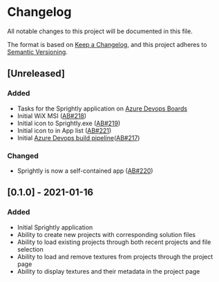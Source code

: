 # Changelog
All notable changes to this project will be documented in this file.

The format is based on [Keep a Changelog](https://keepachangelog.com/en/1.0.0/),
and this project adheres to [Semantic Versioning](https://semver.org/spec/v2.0.0.html).

## [Unreleased]
### Added
- Tasks for the Sprightly application on [Azure Devops Boards](https://dev.azure.com/mwtegelaers/Sprightly/_boards/board/t/Sprightly%20Team/Issues)
- Initial WiX MSI ([AB#218](https://dev.azure.com/mwtegelaers/Sprightly/_boards/board/t/Sprightly%20Team/Issues/?workitem=218))
- Initial icon to Sprightly.exe ([AB#219](https://dev.azure.com/mwtegelaers/Sprightly/_boards/board/t/Sprightly%20Team/Issues/?workitem=219))
- Initial icon to in App list ([AB#221](https://dev.azure.com/mwtegelaers/Sprightly/_boards/board/t/Sprightly%20Team/Issues/?workitem=221))
- Initial [Azure Devops build pipeline](https://dev.azure.com/mwtegelaers/Sprightly/_build?definitionId=28)([AB#217](https://dev.azure.com/mwtegelaers/Sprightly/_boards/board/t/Sprightly%20Team/Issues/?workitem=217))

### Changed
- Sprightly is now a self-contained app ([AB#220](https://dev.azure.com/mwtegelaers/Sprightly/_boards/board/t/Sprightly%20Team/Issues/?workitem=220))

## [0.1.0] - 2021-01-16
### Added
-   Initial Sprightly application
-   Ability to create new projects with corresponding solution files
-   Ability to load existing projects through both recent projects and file 
    selection
-   Ability to load and remove textures from projects through the project page
-   Ability to display textures and their metadata in the project page